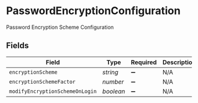 # PasswordEncryptionConfiguration

Password Encryption Scheme Configuration


## Fields

| Field                           | Type                            | Required                        | Description                     |
| ------------------------------- | ------------------------------- | ------------------------------- | ------------------------------- |
| `encryptionScheme`              | *string*                        | :heavy_minus_sign:              | N/A                             |
| `encryptionSchemeFactor`        | *number*                        | :heavy_minus_sign:              | N/A                             |
| `modifyEncryptionSchemeOnLogin` | *boolean*                       | :heavy_minus_sign:              | N/A                             |
